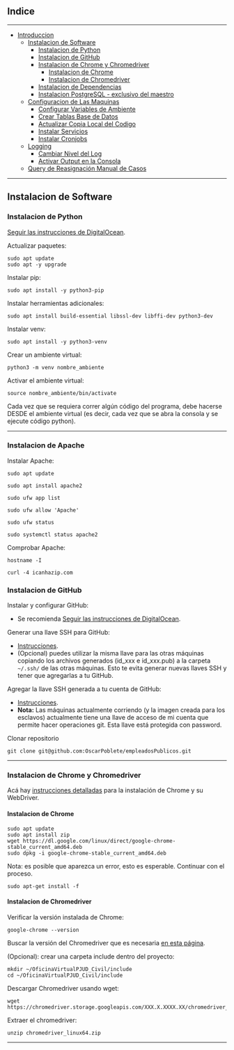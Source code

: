 ## Indice
***
* [Introduccion](#introduccion)
  * [Instalacion de Software](#instalacion-de-software)
    + [Instalacion de Python](#instalacion-de-python)
    + [Instalacion de GitHub](#instalacion-de-github)
    + [Instalacion de Chrome y Chromedriver](#instalacion-de-chrome-y-chromedriver)
      - [Instalacion de Chrome](#instalacion-de-chrome)
      - [Instalacion de Chromedriver](#instalacion-de-chromedriver)
    + [Instalacion de Dependencias](#instalacion-de-dependencias)
    + [Instalacion PostgreSQL - exclusivo del maestro](#instalacion-postgresql---exclusivo-del-maestro)
  * [Configuracion de Las Maquinas](#configuracion-de-las-maquinas)
    + [Configurar Variables de Ambiente](#configurar-variables-de-ambiente)
    + [Crear Tablas Base de Datos](#crear-tablas-base-de-datos)
    + [Actualizar Copia Local del Codigo](#actualizar-copia-local-del-codigo)
    + [Instalar Servicios](#instalar-servicios)
    + [Instalar Cronjobs](#instalar-cronjobs)
  * [Logging](#logging)
    + [Cambiar Nivel del Log](#cambiar-nivel-del-log)
    + [Activar Output en la Consola](#activar-output-en-la-consola)
  * [Query de Reasignación Manual de Casos](#query-de-reasignaci-n-manual-de-casos)
***
## Instalacion de Software

### Instalacion de Python

[Seguir las instrucciones de DigitalOcean](https://www.digitalocean.com/community/tutorials/how-to-install-python-3-and-set-up-a-programming-environment-on-ubuntu-20-04-quickstart).

Actualizar paquetes:

    sudo apt update
    sudo apt -y upgrade


Instalar pip:

    sudo apt install -y python3-pip

Instalar herramientas adicionales:

    sudo apt install build-essential libssl-dev libffi-dev python3-dev

Instalar venv:

    sudo apt install -y python3-venv

Crear un ambiente virtual:

    python3 -m venv nombre_ambiente

Activar el ambiente virtual:


    source nombre_ambiente/bin/activate

Cada vez que se requiera correr algún código del programa, debe hacerse DESDE el ambiente virtual (es decir, cada vez 
que se abra la consola y se ejecute código python).
***

### Instalacion de Apache
 Instalar Apache:

    sudo apt update

    sudo apt install apache2

    sudo ufw app list

    sudo ufw allow 'Apache'

    sudo ufw status

    sudo systemctl status apache2

 Comprobar Apache:

    hostname -I

    curl -4 icanhazip.com
    
### Instalacion de GitHub

Instalar y configurar GitHub:
   - Se recomienda [Seguir las instrucciones de DigitalOcean](https://www.digitalocean.com/community/tutorials/how-to-install-git-on-ubuntu-20-04).

Generar una llave SSH para GitHub: 
   - [Instrucciones](https://docs.github.com/es/authentication/connecting-to-github-with-ssh/generating-a-new-ssh-key-and-adding-it-to-the-ssh-agent).
   - (Opcional) puedes utilizar la misma llave para las otras máquinas copiando los archivos generados (id_xxx e 
id_xxx.pub) a la carpeta `~/.ssh/` de las otras máquinas. Esto te evita generar nuevas llaves SSH y tener que agregarlas
a tu GitHub.

Agregar la llave SSH generada a tu cuenta de GitHub:
   - [Instrucciones](https://docs.github.com/es/authentication/connecting-to-github-with-ssh/adding-a-new-ssh-key-to-your-github-account?platform=linux). 
   - **Nota:** Las máquinas actualmente corriendo (y la imagen creada para los esclavos) actualmente tiene una llave
   de acceso de mi cuenta que permite hacer operaciones git. Esta llave está protegida con password. 
   

Clonar repositorio

    git clone git@github.com:OscarPoblete/empleadosPublicos.git
***
### Instalacion de Chrome y Chromedriver
Acá hay [instrucciones detalladas](https://skolo.online/documents/webscrapping/#step-1-download-chrome)
para la instalación de Chrome y su WebDriver.

#### Instalacion de Chrome

    sudo apt update
    sudo apt install zip
    wget https://dl.google.com/linux/direct/google-chrome-stable_current_amd64.deb
    sudo dpkg -i google-chrome-stable_current_amd64.deb

Nota: es posible que aparezca un error, esto es esperable. Continuar con el proceso.

    sudo apt-get install -f

#### Instalacion de Chromedriver
Verificar la versión instalada de Chrome:

    google-chrome --version

Buscar la versión del Chromedriver que es necesaria [en esta página](https://chromedriver.chromium.org/downloads).

(Opcional): crear una carpeta include dentro del proyecto:

    mkdir ~/OficinaVirtualPJUD_Civil/include
    cd ~/OficinaVirtualPJUD_Civil/include

Descargar Chromedriver usando wget:

    wget https://chromedriver.storage.googleapis.com/XXX.X.XXXX.XX/chromedriver_linux64.zip

Extraer el chromedriver:

    unzip chromedriver_linux64.zip
***
